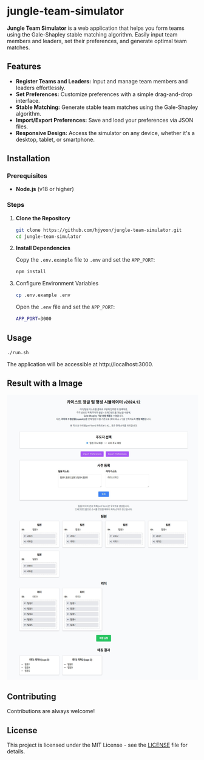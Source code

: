 # jungle-team-simulator

**Jungle Team Simulator** is a web application that helps you form teams using the Gale-Shapley stable matching algorithm. Easily input team members and leaders, set their preferences, and generate optimal team matches.

## Features

- **Register Teams and Leaders:** Input and manage team members and leaders effortlessly.
- **Set Preferences:** Customize preferences with a simple drag-and-drop interface.
- **Stable Matching:** Generate stable team matches using the Gale-Shapley algorithm.
- **Import/Export Preferences:** Save and load your preferences via JSON files.
- **Responsive Design:** Access the simulator on any device, whether it's a desktop, tablet, or smartphone.

## Installation

### Prerequisites

- **Node.js** (v18 or higher)

### Steps

1. **Clone the Repository**

   ```bash
   git clone https://github.com/hjyoon/jungle-team-simulator.git
   cd jungle-team-simulator
   ```

2. **Install Dependencies**

   Copy the `.env.example` file to `.env` and set the `APP_PORT`:

   ```bash
   npm install
   ```

3. Configure Environment Variables

   ```bash
   cp .env.example .env
   ```

   Open the `.env` file and set the `APP_PORT`:

   ```bash
   APP_PORT=3000
   ```

## Usage

```bash
./run.sh
```

The application will be accessible at http://localhost:3000.

## Result with a Image

![image](image.jpg)

## Contributing

Contributions are always welcome!

## License

This project is licensed under the MIT License - see the [LICENSE](LICENSE) file for details.
